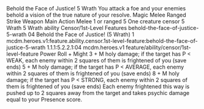 <ability>
  <name>Behold the Face of Justice!</name>
  <cost>5 Wrath</cost>
  <flavor>You attack a foe and your enemies behold a vision of the true nature of your resolve.</flavor>
  <keywords>
    <keyword>Magic</keyword>
    <keyword>Melee</keyword>
    <keyword>Ranged</keyword>
    <keyword>Strike</keyword>
    <keyword>Weapon</keyword>
  </keywords>
  <type>Main Action</type>
  <distance>Melee 1 or ranged 5</distance>
  <target>One creature</target>
  <metadata>
    <class>censor</class>
    <cost>5 Wrath</cost>
    <cost_amount>5</cost_amount>
    <cost_resource>Wrath</cost_resource>
    <feature_type>ability</feature_type>
    <file_dpath>Censor/1st-Level Features</file_dpath>
    <item_id>behold-the-face-of-justice-5-wrath</item_id>
    <item_index>04</item_index>
    <item_name>Behold the Face of Justice! (5 Wrath)</item_name>
    <level>1</level>
    <scc>mcdm.heroes.v1:feature.ability.censor.1st-level-feature:behold-the-face-of-justice-5-wrath</scc>
    <scdc>1.1.1:5.2.2.1:04</scdc>
    <source>mcdm.heroes.v1</source>
    <type>feature/ability/censor/1st-level-feature</type>
  </metadata>
  <effects>
    <effect type="roll">
      <roll>Power Roll + Might</roll>
      <t1>3 + M holy damage; if the target has P &lt; WEAK, each enemy within 2 squares of them is frightened of you (save ends)</t1>
      <t2>5 + M holy damage; if the target has P &lt; AVERAGE, each enemy within 2 squares of them is frightened of you (save ends)</t2>
      <t3>8 + M holy damage; if the target has P &lt; STRONG, each enemy within 2 squares of them is frightened of you (save ends)</t3>
    </effect>
    <effect type="mundane">Each enemy frightened this way is pushed up to 2 squares away from the target and takes psychic damage equal to your Presence score.</effect>
  </effects>
</ability>
